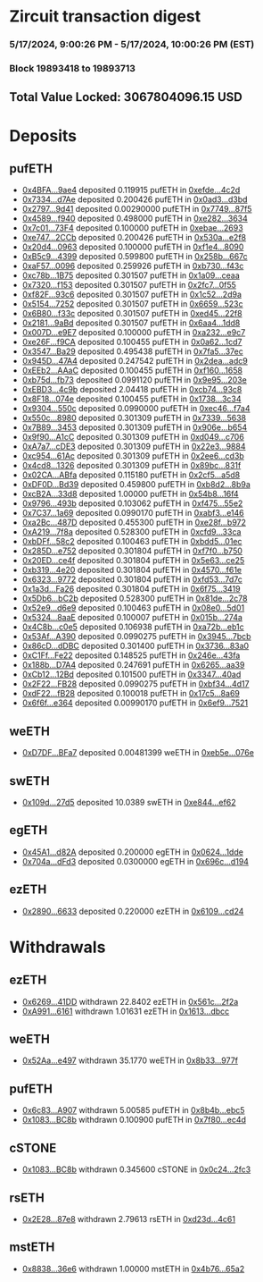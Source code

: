 # Zircuit transaction digest
### 5/17/2024, 9:00:26 PM - 5/17/2024, 10:00:26 PM (EST)
### Block 19893418 to 19893713

## Total Value Locked: 3067804096.15 USD

# Deposits
## pufETH
- [0x4BFA...9ae4](https://etherscan.io/address/0x4BFA1526272106A4bA4aa15d2c3C189c1B5b9ae4) deposited 0.119915 pufETH in [0xefde...4c2d](https://etherscan.io/tx/0x4BFA1526272106A4bA4aa15d2c3C189c1B5b9ae4)
- [0x7334...d7Ae](https://etherscan.io/address/0x73349350247E2B3093686597bC0897188202d7Ae) deposited 0.200426 pufETH in [0x0ad3...d3bd](https://etherscan.io/tx/0x73349350247E2B3093686597bC0897188202d7Ae)
- [0x2797...9d41](https://etherscan.io/address/0x2797fbcB59398e9cc233dc41a2C7773964e79d41) deposited 0.00290000 pufETH in [0x7749...87f5](https://etherscan.io/tx/0x2797fbcB59398e9cc233dc41a2C7773964e79d41)
- [0x4589...f940](https://etherscan.io/address/0x4589e6ec982436aedB5bD30fFDB52fb3548Ff940) deposited 0.498000 pufETH in [0xe282...3634](https://etherscan.io/tx/0x4589e6ec982436aedB5bD30fFDB52fb3548Ff940)
- [0x7c01...73F4](https://etherscan.io/address/0x7c01c04da383f83DBBaD944EbfC9113E9d9373F4) deposited 0.100000 pufETH in [0xebae...2693](https://etherscan.io/tx/0x7c01c04da383f83DBBaD944EbfC9113E9d9373F4)
- [0xe747...2CCb](https://etherscan.io/address/0xe7470a7310F6767e550C312bF1FBfe045E0b2CCb) deposited 0.200426 pufETH in [0x530a...e2f8](https://etherscan.io/tx/0xe7470a7310F6767e550C312bF1FBfe045E0b2CCb)
- [0x20d4...0963](https://etherscan.io/address/0x20d43B0e1030fEb749d5baDdDC466d5b161E0963) deposited 0.100000 pufETH in [0xf1e4...8090](https://etherscan.io/tx/0x20d43B0e1030fEb749d5baDdDC466d5b161E0963)
- [0xB5c9...4399](https://etherscan.io/address/0xB5c9232cB6C663773a51bDf928b0187126984399) deposited 0.599800 pufETH in [0x258b...667c](https://etherscan.io/tx/0xB5c9232cB6C663773a51bDf928b0187126984399)
- [0xaF57...0096](https://etherscan.io/address/0xaF5735Cc5D392E54E92A54be30C3AAcfA16A0096) deposited 0.259926 pufETH in [0xb730...f43c](https://etherscan.io/tx/0xaF5735Cc5D392E54E92A54be30C3AAcfA16A0096)
- [0xc78b...1B75](https://etherscan.io/address/0xc78b45Be392EE2E550F2FAf8Cac58deAC1301B75) deposited 0.301507 pufETH in [0x1a09...ceaa](https://etherscan.io/tx/0xc78b45Be392EE2E550F2FAf8Cac58deAC1301B75)
- [0x7320...f153](https://etherscan.io/address/0x7320cEEA0753D328c64f0a354eaBf33A8968f153) deposited 0.301507 pufETH in [0x2fc7...0f55](https://etherscan.io/tx/0x7320cEEA0753D328c64f0a354eaBf33A8968f153)
- [0xf82F...93c6](https://etherscan.io/address/0xf82FD9065904771A2a95bd994da88325434A93c6) deposited 0.301507 pufETH in [0x1c52...2d9a](https://etherscan.io/tx/0xf82FD9065904771A2a95bd994da88325434A93c6)
- [0x5154...7252](https://etherscan.io/address/0x51543d9d9602432a1E8Bde7637482CAE96667252) deposited 0.301507 pufETH in [0x6659...523c](https://etherscan.io/tx/0x51543d9d9602432a1E8Bde7637482CAE96667252)
- [0x6B80...f33c](https://etherscan.io/address/0x6B808B467958175De7d167486e0ffbe87056f33c) deposited 0.301507 pufETH in [0xed45...22f8](https://etherscan.io/tx/0x6B808B467958175De7d167486e0ffbe87056f33c)
- [0x2181...9aBd](https://etherscan.io/address/0x2181B7c3C3F7457cA95A63B9ECde4Fe7bc8a9aBd) deposited 0.301507 pufETH in [0x6aa4...1dd8](https://etherscan.io/tx/0x2181B7c3C3F7457cA95A63B9ECde4Fe7bc8a9aBd)
- [0x007D...e9E7](https://etherscan.io/address/0x007DdcB9F3575AcE45C47C01d88115f541C0e9E7) deposited 0.100000 pufETH in [0xa232...e9c7](https://etherscan.io/tx/0x007DdcB9F3575AcE45C47C01d88115f541C0e9E7)
- [0xe26F...f9CA](https://etherscan.io/address/0xe26Ff4fCE57E615893C3Ec818D38801457Fef9CA) deposited 0.100455 pufETH in [0x0a62...1cd7](https://etherscan.io/tx/0xe26Ff4fCE57E615893C3Ec818D38801457Fef9CA)
- [0x3547...Ba29](https://etherscan.io/address/0x3547325936551a0870b1895c44a1129c937dBa29) deposited 0.495438 pufETH in [0x7fa5...37ec](https://etherscan.io/tx/0x3547325936551a0870b1895c44a1129c937dBa29)
- [0x945D...47A4](https://etherscan.io/address/0x945D28CDaA1AA732442ee84DbEB5543fdeC547A4) deposited 0.247542 pufETH in [0x2dea...adc9](https://etherscan.io/tx/0x945D28CDaA1AA732442ee84DbEB5543fdeC547A4)
- [0xEEb2...AAaC](https://etherscan.io/address/0xEEb2825C28963915e1394407AC516800B0bdAAaC) deposited 0.100455 pufETH in [0xf160...1658](https://etherscan.io/tx/0xEEb2825C28963915e1394407AC516800B0bdAAaC)
- [0xb75d...fb73](https://etherscan.io/address/0xb75d683b8A46063E07a1bca39dbD630F26d3fb73) deposited 0.0991120 pufETH in [0x9e95...203e](https://etherscan.io/tx/0xb75d683b8A46063E07a1bca39dbD630F26d3fb73)
- [0xEBD3...4c9b](https://etherscan.io/address/0xEBD38F639075c88fF3317386e2dF8b8D8fB54c9b) deposited 2.04418 pufETH in [0xcb74...93c8](https://etherscan.io/tx/0xEBD38F639075c88fF3317386e2dF8b8D8fB54c9b)
- [0x8F18...074e](https://etherscan.io/address/0x8F184aca0851Ed0e61Bb3feEFa571a663dB3074e) deposited 0.100455 pufETH in [0x1738...3c34](https://etherscan.io/tx/0x8F184aca0851Ed0e61Bb3feEFa571a663dB3074e)
- [0x9304...550c](https://etherscan.io/address/0x930409BAfdef88Aa8d586c4cF856c0aa0Ba8550c) deposited 0.0990000 pufETH in [0xec46...f7a4](https://etherscan.io/tx/0x930409BAfdef88Aa8d586c4cF856c0aa0Ba8550c)
- [0x550c...8980](https://etherscan.io/address/0x550c37c4712e0D71aD810571F944aFe05dd68980) deposited 0.301309 pufETH in [0x7339...5638](https://etherscan.io/tx/0x550c37c4712e0D71aD810571F944aFe05dd68980)
- [0x7B89...3453](https://etherscan.io/address/0x7B897dcC00BDf4376A74C2a88F4dEfc04adD3453) deposited 0.301309 pufETH in [0x906e...b654](https://etherscan.io/tx/0x7B897dcC00BDf4376A74C2a88F4dEfc04adD3453)
- [0x9f90...A1cC](https://etherscan.io/address/0x9f90230B05A8f3802923038eb99538000FC5A1cC) deposited 0.301309 pufETH in [0xd049...c706](https://etherscan.io/tx/0x9f90230B05A8f3802923038eb99538000FC5A1cC)
- [0xA7a7...cDE3](https://etherscan.io/address/0xA7a7CfEE0B3E3EEf49769c02B0b802e7349bcDE3) deposited 0.301309 pufETH in [0x22e3...9884](https://etherscan.io/tx/0xA7a7CfEE0B3E3EEf49769c02B0b802e7349bcDE3)
- [0xc954...61Ac](https://etherscan.io/address/0xc9545952DB678CB9E7B94FF11778645C840e61Ac) deposited 0.301309 pufETH in [0x2ee6...cd3b](https://etherscan.io/tx/0xc9545952DB678CB9E7B94FF11778645C840e61Ac)
- [0x4cd8...1326](https://etherscan.io/address/0x4cd8FdA574449d606a3F51ec44233b609f4E1326) deposited 0.301309 pufETH in [0x89bc...831f](https://etherscan.io/tx/0x4cd8FdA574449d606a3F51ec44233b609f4E1326)
- [0x02CA...ABfa](https://etherscan.io/address/0x02CAba8de4a2FcE013DC179579Cca3fF8B1bABfa) deposited 0.115180 pufETH in [0x2cf5...a5d8](https://etherscan.io/tx/0x02CAba8de4a2FcE013DC179579Cca3fF8B1bABfa)
- [0xDF0D...Bd39](https://etherscan.io/address/0xDF0D68d53766BC8D1c2326B9387a8dE1DdDfBd39) deposited 0.459800 pufETH in [0xb8d2...8b9a](https://etherscan.io/tx/0xDF0D68d53766BC8D1c2326B9387a8dE1DdDfBd39)
- [0xcB2A...33d8](https://etherscan.io/address/0xcB2A309b7B3010212996F09b45e6CE6C909B33d8) deposited 1.00000 pufETH in [0x54b8...16f4](https://etherscan.io/tx/0xcB2A309b7B3010212996F09b45e6CE6C909B33d8)
- [0x9796...493b](https://etherscan.io/address/0x9796B2689d3aEf88A925870F0E1083853872493b) deposited 0.103062 pufETH in [0xf475...55e2](https://etherscan.io/tx/0x9796B2689d3aEf88A925870F0E1083853872493b)
- [0x7C37...1a69](https://etherscan.io/address/0x7C374Fa3f249c3B71517DBfd94E30cF440571a69) deposited 0.0990170 pufETH in [0xabf3...e146](https://etherscan.io/tx/0x7C374Fa3f249c3B71517DBfd94E30cF440571a69)
- [0xa2Bc...487D](https://etherscan.io/address/0xa2Bc08ac48AA828610E7551c5Bed0aFBA9Ce487D) deposited 0.455300 pufETH in [0xe28f...b972](https://etherscan.io/tx/0xa2Bc08ac48AA828610E7551c5Bed0aFBA9Ce487D)
- [0xA219...7f8a](https://etherscan.io/address/0xA219D7B466dCC7709d1BF42607bae95f68757f8a) deposited 0.528300 pufETH in [0xcfd9...33ca](https://etherscan.io/tx/0xA219D7B466dCC7709d1BF42607bae95f68757f8a)
- [0xbDFf...58c2](https://etherscan.io/address/0xbDFfc8C29a1e637ee5e4C444839491aC6E3158c2) deposited 0.100463 pufETH in [0xbdd5...01ec](https://etherscan.io/tx/0xbDFfc8C29a1e637ee5e4C444839491aC6E3158c2)
- [0x285D...e752](https://etherscan.io/address/0x285D2199eFFedcfFCfC597302ae56aBdaae2e752) deposited 0.301804 pufETH in [0xf7f0...b750](https://etherscan.io/tx/0x285D2199eFFedcfFCfC597302ae56aBdaae2e752)
- [0x20ED...ce4f](https://etherscan.io/address/0x20ED5A608E67F5a7b24dc7991557Ed766689ce4f) deposited 0.301804 pufETH in [0x5e63...ce25](https://etherscan.io/tx/0x20ED5A608E67F5a7b24dc7991557Ed766689ce4f)
- [0xb319...4e20](https://etherscan.io/address/0xb31988b04a27d2f0bb1EBFe4cb99d592638e4e20) deposited 0.301804 pufETH in [0x4570...f61e](https://etherscan.io/tx/0xb31988b04a27d2f0bb1EBFe4cb99d592638e4e20)
- [0x6323...9772](https://etherscan.io/address/0x63239944D91555a2dE211A93B23C70F950269772) deposited 0.301804 pufETH in [0xfd53...7d7c](https://etherscan.io/tx/0x63239944D91555a2dE211A93B23C70F950269772)
- [0x1a3d...Fa26](https://etherscan.io/address/0x1a3d23957286Ad065b6eA786eD584b7D82C4Fa26) deposited 0.301804 pufETH in [0x6f75...3419](https://etherscan.io/tx/0x1a3d23957286Ad065b6eA786eD584b7D82C4Fa26)
- [0x5Db6...bC2b](https://etherscan.io/address/0x5Db6D1918E361d6CADeD64256ad5890459bEbC2b) deposited 0.528300 pufETH in [0x81de...2c78](https://etherscan.io/tx/0x5Db6D1918E361d6CADeD64256ad5890459bEbC2b)
- [0x52e9...d6e9](https://etherscan.io/address/0x52e99D468aF752E96a61e353c211C707b4B4d6e9) deposited 0.100463 pufETH in [0x08e0...5d01](https://etherscan.io/tx/0x52e99D468aF752E96a61e353c211C707b4B4d6e9)
- [0x5324...8aaE](https://etherscan.io/address/0x532449208B6f1A2F5E200D95eF77f7ee11308aaE) deposited 0.100007 pufETH in [0x015b...274a](https://etherscan.io/tx/0x532449208B6f1A2F5E200D95eF77f7ee11308aaE)
- [0x4C8b...c0e5](https://etherscan.io/address/0x4C8b5C63a97D2Ebc79eE08EaDEB35EeF31b3c0e5) deposited 0.106938 pufETH in [0xa72b...eb1c](https://etherscan.io/tx/0x4C8b5C63a97D2Ebc79eE08EaDEB35EeF31b3c0e5)
- [0x53Af...A390](https://etherscan.io/address/0x53Af682E9B7FA8DEB434F9E88fA9B62c8A5DA390) deposited 0.0990275 pufETH in [0x3945...7bcb](https://etherscan.io/tx/0x53Af682E9B7FA8DEB434F9E88fA9B62c8A5DA390)
- [0x86cD...dDBC](https://etherscan.io/address/0x86cDcAA7B9c180616bC478ea047742b79429dDBC) deposited 0.301400 pufETH in [0x3736...83a0](https://etherscan.io/tx/0x86cDcAA7B9c180616bC478ea047742b79429dDBC)
- [0xC1Ff...Fe22](https://etherscan.io/address/0xC1Ff85c123290878D8fa84Bfd123b3c81909Fe22) deposited 0.148525 pufETH in [0x246e...43fa](https://etherscan.io/tx/0xC1Ff85c123290878D8fa84Bfd123b3c81909Fe22)
- [0x188b...D7A4](https://etherscan.io/address/0x188b505FDfB29E13e6A28F949b481369d549D7A4) deposited 0.247691 pufETH in [0x6265...aa39](https://etherscan.io/tx/0x188b505FDfB29E13e6A28F949b481369d549D7A4)
- [0xCb12...12Bd](https://etherscan.io/address/0xCb12102493E513eD5e32FBC36864569bAd2812Bd) deposited 0.101500 pufETH in [0x3347...40ad](https://etherscan.io/tx/0xCb12102493E513eD5e32FBC36864569bAd2812Bd)
- [0x2F22...FB28](https://etherscan.io/address/0x2F22f46819299d95a44434BF8fb81e442574FB28) deposited 0.0990275 pufETH in [0xbf34...4d17](https://etherscan.io/tx/0x2F22f46819299d95a44434BF8fb81e442574FB28)
- [0xdF22...fB28](https://etherscan.io/address/0xdF22695C846ec09ba81E17F8B0ccf18E14C9fB28) deposited 0.100018 pufETH in [0x17c5...8a69](https://etherscan.io/tx/0xdF22695C846ec09ba81E17F8B0ccf18E14C9fB28)
- [0x6f6f...e364](https://etherscan.io/address/0x6f6f7ADfa705876b5757b08EcE67DAeFd5d5e364) deposited 0.00990170 pufETH in [0x6ef9...7521](https://etherscan.io/tx/0x6f6f7ADfa705876b5757b08EcE67DAeFd5d5e364)
## weETH
- [0xD7DF...BFa7](https://etherscan.io/address/0xD7DF7E085214743530afF339aFC420c7c720BFa7) deposited 0.00481399 weETH in [0xeb5e...076e](https://etherscan.io/tx/0xD7DF7E085214743530afF339aFC420c7c720BFa7)
## swETH
- [0x109d...27d5](https://etherscan.io/address/0x109d307D00C491aB13b283F0084e602E1C3527d5) deposited 10.0389 swETH in [0xe844...ef62](https://etherscan.io/tx/0x109d307D00C491aB13b283F0084e602E1C3527d5)
## egETH
- [0x45A1...d82A](https://etherscan.io/address/0x45A178d207eCB1D058b9b59b330a81a04109d82A) deposited 0.200000 egETH in [0x0624...1dde](https://etherscan.io/tx/0x45A178d207eCB1D058b9b59b330a81a04109d82A)
- [0x704a...dFd3](https://etherscan.io/address/0x704aF1b6331321B645B66Ea4Da2fb033eb3EdFd3) deposited 0.0300000 egETH in [0x696c...d194](https://etherscan.io/tx/0x704aF1b6331321B645B66Ea4Da2fb033eb3EdFd3)
## ezETH
- [0x2890...6633](https://etherscan.io/address/0x2890B7E61a48ad1f37942E5D1D89b6f68E056633) deposited 0.220000 ezETH in [0x6109...cd24](https://etherscan.io/tx/0x2890B7E61a48ad1f37942E5D1D89b6f68E056633)
# Withdrawals
## ezETH
- [0x6269...41DD](https://etherscan.io/address/0x6269C093b36A5fd2Be883DafD1dC5BbB2e0941DD) withdrawn 22.8402 ezETH in [0x561c...2f2a](https://etherscan.io/tx/0x6269C093b36A5fd2Be883DafD1dC5BbB2e0941DD)
- [0xA991...6161](https://etherscan.io/address/0xA99148aAd89B91e5c37d5Ba33997d2Eb0b9a6161) withdrawn 1.01631 ezETH in [0x1613...dbcc](https://etherscan.io/tx/0xA99148aAd89B91e5c37d5Ba33997d2Eb0b9a6161)
## weETH
- [0x52Aa...e497](https://etherscan.io/address/0x52Aa899454998Be5b000Ad077a46Bbe360F4e497) withdrawn 35.1770 weETH in [0x8b33...977f](https://etherscan.io/tx/0x52Aa899454998Be5b000Ad077a46Bbe360F4e497)
## pufETH
- [0x6c83...A907](https://etherscan.io/address/0x6c83f9FE30bE61eA501303C98BDE6c58165fA907) withdrawn 5.00585 pufETH in [0x8b4b...ebc5](https://etherscan.io/tx/0x6c83f9FE30bE61eA501303C98BDE6c58165fA907)
- [0x1083...BC8b](https://etherscan.io/address/0x1083b51815A36FfDf7470Bfc7D25389E0884BC8b) withdrawn 0.100900 pufETH in [0x7f80...ec4d](https://etherscan.io/tx/0x1083b51815A36FfDf7470Bfc7D25389E0884BC8b)
## cSTONE
- [0x1083...BC8b](https://etherscan.io/address/0x1083b51815A36FfDf7470Bfc7D25389E0884BC8b) withdrawn 0.345600 cSTONE in [0x0c24...2fc3](https://etherscan.io/tx/0x1083b51815A36FfDf7470Bfc7D25389E0884BC8b)
## rsETH
- [0x2E28...87e8](https://etherscan.io/address/0x2E289bC52eebF12954250371B734F4BaFDc187e8) withdrawn 2.79613 rsETH in [0xd23d...4c61](https://etherscan.io/tx/0x2E289bC52eebF12954250371B734F4BaFDc187e8)
## mstETH
- [0x8838...36e6](https://etherscan.io/address/0x8838BDb68F450f56D7F97C130891b543F8b236e6) withdrawn 1.00000 mstETH in [0x4b76...65a2](https://etherscan.io/tx/0x8838BDb68F450f56D7F97C130891b543F8b236e6)
